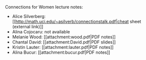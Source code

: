 Connections for Women lecture notes:

 * Alice Silverberg: [[http://math.uci.edu/~asilverb/connectionstalk.pdf|cheat sheet (external link)]]
 * Alina Cojocaru: not available
 * Melanie Wood: [[attachment:wood.pdf|PDF notes]]
 * Chantal David: [[attachment:David.pdf|PDF slides]]
 * Kristin Lauter: [[attachment:lauter.pdf|PDF notes]]
 * Alina Bucur: [[attachment:bucur.pdf|PDF notes]]
